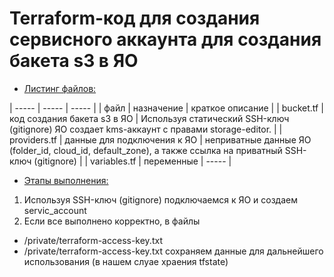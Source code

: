 # Terraform-код для создания сервисного аккаунта для создания бакета s3 в ЯО

  * [Листинг файлов:](#листингфайлов)

| ----- | ----- | ----- | 
| файл | назначение | краткое описание | 
| bucket.tf | код создания бакета s3 в ЯО | Используя статический SSH-ключ (gitignore) ЯО создает kms-аккаунт с правами storage-editor. |
| providers.tf | данные для подключения к ЯО | неприватные данные ЯО (folder_id, cloud_id, default_zone), а также ссылка на приватный SSH-ключ (gitignore) |
| variables.tf | переменные | ----- | 

  * [Этапы выполнения:](#этапы-выполнения)

1. Используя SSH-ключ (gitignore) подключаемся к ЯО и создаем servic_account
2. Если все выполнено корректно, в файлы 
- /private/terraform-access-key.txt
- /private/terraform-access-key.txt
сохраняем данные для дальнейшего использования (в нашем слуае храения tfstate)
